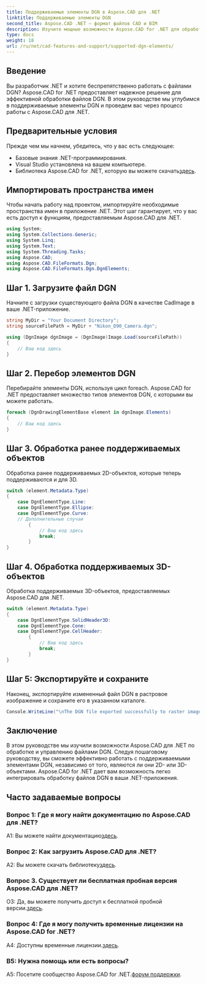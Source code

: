 ```yaml
---
title: Поддерживаемые элементы DGN в Aspose.CAD для .NET
linktitle: Поддерживаемые элементы DGN
second_title: Aspose.CAD .NET — формат файлов CAD и BIM
description: Изучите мощные возможности Aspose.CAD for .NET для обработки файлов DGN. Следуйте нашему пошаговому руководству, чтобы без проблем работать с 2D- и 3D-элементами.
type: docs
weight: 18
url: /ru/net/cad-features-and-support/supported-dgn-elements/
---
```

## Введение

Вы разработчик .NET и хотите беспрепятственно работать с файлами DGN? Aspose.CAD for .NET предоставляет надежное решение для эффективной обработки файлов DGN. В этом руководстве мы углубимся в поддерживаемые элементы DGN и проведем вас через процесс работы с Aspose.CAD для .NET.

## Предварительные условия

Прежде чем мы начнем, убедитесь, что у вас есть следующее:

- Базовые знания .NET-программирования.
- Visual Studio установлена на вашем компьютере.
-  Библиотека Aspose.CAD for .NET, которую вы можете скачать[здесь](https://releases.aspose.com/cad/net/).

## Импортировать пространства имен

Чтобы начать работу над проектом, импортируйте необходимые пространства имен в приложение .NET. Этот шаг гарантирует, что у вас есть доступ к функциям, предоставляемым Aspose.CAD для .NET.

```csharp
using System;
using System.Collections.Generic;
using System.Linq;
using System.Text;
using System.Threading.Tasks;
using Aspose.CAD;
using Aspose.CAD.FileFormats.Dgn;
using Aspose.CAD.FileFormats.Dgn.DgnElements;
```

## Шаг 1. Загрузите файл DGN

Начните с загрузки существующего файла DGN в качестве CadImage в ваше .NET-приложение.

```csharp
string MyDir = "Your Document Directory";
string sourceFilePath = MyDir + "Nikon_D90_Camera.dgn";

using (DgnImage dgnImage = (DgnImage)Image.Load(sourceFilePath))
{
    // Ваш код здесь
}
```

## Шаг 2. Перебор элементов DGN

Перебирайте элементы DGN, используя цикл foreach. Aspose.CAD for .NET предоставляет множество типов элементов DGN, с которыми вы можете работать.

```csharp
foreach (DgnDrawingElementBase element in dgnImage.Elements)
{
    // Ваш код здесь
}
```

## Шаг 3. Обработка ранее поддерживаемых объектов

Обработка ранее поддерживаемых 2D-объектов, которые теперь поддерживаются и для 3D.

```csharp
switch (element.Metadata.Type)
{
    case DgnElementType.Line:
    case DgnElementType.Ellipse:
    case DgnElementType.Curve:
    // Дополнительные случаи
        {
            // Ваш код здесь
            break;
        }
}
```

## Шаг 4. Обработка поддерживаемых 3D-объектов

Обработка поддерживаемых 3D-объектов, предоставляемых Aspose.CAD для .NET.

```csharp
switch (element.Metadata.Type)
{
    case DgnElementType.SolidHeader3D:
    case DgnElementType.Cone:
    case DgnElementType.CellHeader:
        {
            // Ваш код здесь
            break;
        }
}
```

## Шаг 5: Экспортируйте и сохраните

Наконец, экспортируйте измененный файл DGN в растровое изображение и сохраните его в указанном каталоге.

```csharp
Console.WriteLine("\nThe DGN file exported successfully to raster image.\nFile saved at " + MyDir);
```

## Заключение

В этом руководстве мы изучили возможности Aspose.CAD для .NET по обработке и управлению файлами DGN. Следуя пошаговому руководству, вы сможете эффективно работать с поддерживаемыми элементами DGN, независимо от того, являются ли они 2D- или 3D-объектами. Aspose.CAD for .NET дает вам возможность легко интегрировать обработку файлов DGN в ваши .NET-приложения.

## Часто задаваемые вопросы

### Вопрос 1: Где я могу найти документацию по Aspose.CAD для .NET?

 A1: Вы можете найти документацию[здесь](https://reference.aspose.com/cad/net/).

### Вопрос 2: Как загрузить Aspose.CAD для .NET?

 A2: Вы можете скачать библиотеку[здесь](https://releases.aspose.com/cad/net/).

### Вопрос 3. Существует ли бесплатная пробная версия Aspose.CAD для .NET?

 О3: Да, вы можете получить доступ к бесплатной пробной версии.[здесь](https://releases.aspose.com/).

### Вопрос 4: Где я могу получить временные лицензии на Aspose.CAD for .NET?

 A4: Доступны временные лицензии.[здесь](https://purchase.aspose.com/temporary-license/).

### В5: Нужна помощь или есть вопросы?

 A5: Посетите сообщество Aspose.CAD for .NET.[форум поддержки](https://forum.aspose.com/c/cad/19).